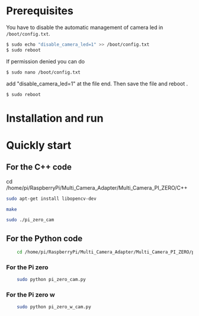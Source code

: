 # Prerequisites
You have to disable the automatic management of camera led in `/boot/config.txt`.  
```bash
$ sudo echo "disable_camera_led=1" >> /boot/config.txt 
$ sudo reboot
```
If permission denied
you can do 

```bash
$ sudo nano /boot/config.txt
```
add "disable_camera_led=1" at the file end. Then save the file and reboot .
```bash
$ sudo reboot
```
# Installation and run

# Quickly start

## For the C++ code
cd /home/pi/RaspberryPi/Multi_Camera_Adapter/Multi_Camera_PI_ZERO/C++
```Bash
sudo apt-get install libopencv-dev
```
```Bash
make
```
```Bash
sudo ./pi_zero_cam
```
## For the Python code
```bash
	cd /home/pi/RaspberryPi/Multi_Camera_Adapter/Multi_Camera_PI_ZERO/python
```

### For the Pi zero
```bash 
	sudo python pi_zero_cam.py
```
### For the Pi zero w 
```bash 
	sudo python pi_zero_w_cam.py
```
